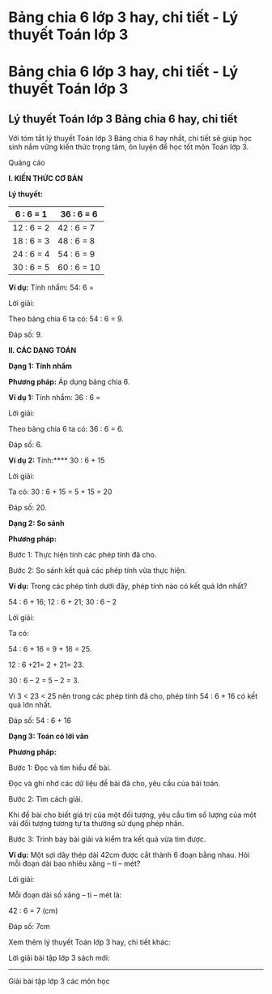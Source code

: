 # Bảng chia 6 lớp 3 hay, chi tiết - Lý thuyết Toán lớp 3

# Bảng chia 6 lớp 3 hay, chi tiết - Lý thuyết Toán lớp 3

## Lý thuyết Toán lớp 3 Bảng chia 6 hay, chi tiết

Với tóm tắt lý thuyết Toán lớp 3 Bảng chia 6 hay nhất, chi tiết sẽ giúp học sinh nắm vững kiến thức trọng tâm, ôn luyện để học tốt môn Toán lớp 3.

Quảng cáo

**I. KIẾN THỨC CƠ BẢN**

**Lý thuyết:**

6 : 6 = 1  |  36 : 6 = 6  
---|---  
12 : 6 = 2 |  42 : 6 = 7  
18 : 6 = 3 |  48 : 6 = 8  
24 : 6 = 4 |  54 : 6 = 9  
30 : 6 = 5 |  60 : 6 = 10  
  
**Ví dụ:** Tính nhẩm: 54: 6 =

Lời giải: 

Theo bảng chia 6 ta có: 54 : 6 = 9.

Đáp số: 9.

**II. CÁC DẠNG TOÁN**

**Dạng 1: Tính nhẩm**

**Phương pháp:** Áp dụng bảng chia 6.

**Ví dụ 1:** Tính nhẩm: 36 : 6 =

Lời giải: 

Theo bảng chia 6 ta có: 36 : 6 = 6.

Đáp số: 6.

**Ví dụ 2:** Tính:**** 30 : 6 + 15 

Lời giải: 

Ta có: 30 : 6 + 15 = 5 + 15 = 20

Đáp số: 20.

**Dạng 2: So sánh**

**Phương pháp:**

Bước 1: Thực hiện tính các phép tính đã cho.

Bước 2: So sánh kết quả các phép tính vừa thực hiện.

**Ví dụ:** Trong các phép tính dưới đây, phép tính nào có kết quả lớn nhất? 

54 : 6 + 16; 12 : 6 + 21; 30 : 6 – 2

Lời giải: 

Ta có:

54 : 6 + 16 = 9 + 16 = 25.

12 : 6 +21= 2 + 21= 23.

30 : 6 – 2 = 5 – 2 = 3.

Vì 3 < 23 < 25 nên trong các phép tính đã cho, phép tính 54 : 6 + 16 có kết quả lớn nhất.

Đáp số: 54 : 6 + 16 

**Dạng 3: Toán có lời văn**

**Phương pháp:**

Bước 1: Đọc và tìm hiểu đề bài.

Đọc và ghi nhớ các dữ liệu đề bài đã cho, yêu cầu của bài toán.

Bước 2: Tìm cách giải.

Khi đề bài cho biết giá trị của một đối tượng, yêu cầu tìm số lượng của một vài đối tượng tương tự ta thường sử dụng phép nhân.

Bước 3: Trình bày bài giải và kiểm tra kết quả vừa tìm được.

**Ví dụ:** Một sợi dây thép dài 42cm được cắt thành 6 đoạn bằng nhau. Hỏi mỗi đoạn dài bao nhiêu xăng – ti – mét? 

Lời giải: 

Mỗi đoạn dài số xăng – ti – mét là: 

42 : 6 = 7 (cm)

Đáp số: 7cm

Xem thêm lý thuyết Toán lớp 3 hay, chi tiết khác:

Lời giải bài tập lớp 3 sách mới:

* * *

Giải bài tập lớp 3 các môn học
